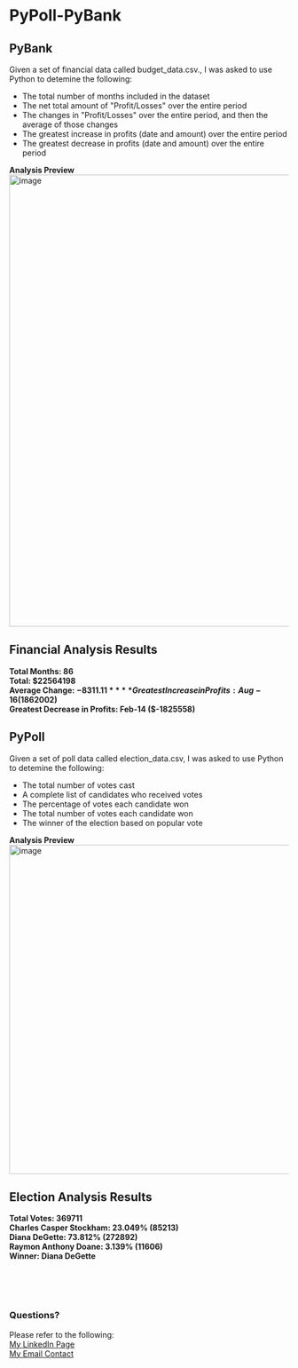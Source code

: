 # PyPoll-PyBank

## PyBank
Given a set of financial data called budget_data.csv., I was asked to use Python to detemine the following: 
- The total number of months included in the dataset  
- The net total amount of "Profit/Losses" over the entire period  
- The changes in "Profit/Losses" over the entire period, and then the average of those changes  
- The greatest increase in profits (date and amount) over the entire period  
- The greatest decrease in profits (date and amount) over the entire period  

**Analysis Preview**  
<img width="814" alt="image" src="https://github.com/SavannahWithAnH/PyPoll-PyBank/assets/126124356/e311cdad-81a4-44b5-863d-249d4c14da4a">  


Financial Analysis Results
----------------------------
**Total Months: 86**  
**Total: $22564198**  
**Average Change: $-8311.11**  
**Greatest Increase in Profits: Aug-16 ($1862002)**  
**Greatest Decrease in Profits: Feb-14 ($-1825558)**  



## PyPoll
Given a set of poll data called election_data.csv, I was asked to use Python to detemine the following:  
- The total number of votes cast  
- A complete list of candidates who received votes  
- The percentage of votes each candidate won  
- The total number of votes each candidate won  
- The winner of the election based on popular vote  

**Analysis Preview**   
<img width="593" alt="image" src="https://github.com/SavannahWithAnH/PyPoll-PyBank/assets/126124356/4f4326c0-3e85-4cc9-a0ed-38e8c599b30a">  


Election Analysis Results
-------------------------
**Total Votes: 369711**  
**Charles Casper Stockham: 23.049% (85213)**  
**Diana DeGette: 73.812% (272892)**  
**Raymon Anthony Doane: 3.139% (11606)**  
**Winner: Diana DeGette**  



<br>
<br>  
<br>  

### Questions?
Please refer to the following:  
[My LinkedIn Page](https://www.linkedin.com/in/savannah-porter-7a2627267/)  
[My Email Contact](savannahnporter@gmail.com)  
